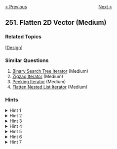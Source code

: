 <!--|This file generated by command(leetcode description); DO NOT EDIT.    |-->
<!--+----------------------------------------------------------------------+-->
<!--|@author    openset <openset.wang@gmail.com>                           |-->
<!--|@link      https://github.com/openset                                 |-->
<!--|@home      https://github.com/openset/leetcode                        |-->
<!--+----------------------------------------------------------------------+-->

[< Previous](https://github.com/openset/leetcode/tree/master/problems/count-univalue-subtrees "Count Univalue Subtrees")
　　　　　　　　　　　　　　　　
[Next >](https://github.com/openset/leetcode/tree/master/problems/meeting-rooms "Meeting Rooms")

## 251. Flatten 2D Vector (Medium)



### Related Topics
  [[Design](https://github.com/openset/leetcode/tree/master/tag/design/README.md)]

### Similar Questions
  1. [Binary Search Tree Iterator](https://github.com/openset/leetcode/tree/master/problems/binary-search-tree-iterator) (Medium)
  1. [Zigzag Iterator](https://github.com/openset/leetcode/tree/master/problems/zigzag-iterator) (Medium)
  1. [Peeking Iterator](https://github.com/openset/leetcode/tree/master/problems/peeking-iterator) (Medium)
  1. [Flatten Nested List Iterator](https://github.com/openset/leetcode/tree/master/problems/flatten-nested-list-iterator) (Medium)

### Hints
<details>
<summary>Hint 1</summary>
How many variables do you need to keep track?
</details>

<details>
<summary>Hint 2</summary>
Two variables is all you need. Try with <code>x</code> and <code>y</code>.
</details>

<details>
<summary>Hint 3</summary>
Beware of empty rows. It could be the first few rows.
</details>

<details>
<summary>Hint 4</summary>
To write correct code, think about the <a href="https://en.wikipedia.org/wiki/Invariant_(computer_science)" target="_blank">invariant</a> to maintain. What is it?
</details>

<details>
<summary>Hint 5</summary>
The invariant is <code>x</code> and <code>y</code> must always point to a valid point in the 2d vector. Should you maintain your invariant <i>ahead of time</i> or <i>right when you need it</i>?
</details>

<details>
<summary>Hint 6</summary>
Not sure? Think about how you would implement <code>hasNext()</code>. Which is more complex?
</details>

<details>
<summary>Hint 7</summary>
Common logic in two different places should be refactored into a common method.
</details>
